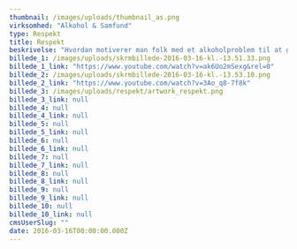 ```yaml
---
thumbnail: /images/uploads/thumbnail_as.png
virksomhed: "Alkohol & Samfund"
type: Respekt
title: Respekt
beskrivelse: "Hvordan motiverer man folk med et alkoholproblem til at gøre noget ved det? Hjaltelin Stahls cross media kampagne for Alkohol &amp; Samfund har vist, at det er gulerod og ikke pisk, der skal til. Ved at fokusere på det, der venter på den anden side af misbruget, lykkedes det at fåmarkant flere til at tage imod et af de mange behandlingstilbud, som kommunernetilbyder.\n\n"
billede_1: /images/uploads/skrmbillede-2016-03-16-kl.-13.51.33.png
billede_1_link: "https://www.youtube.com/watch?v=ak6Uo2mSexg&rel=0"
billede_2: /images/uploads/skrmbillede-2016-03-16-kl.-13.53.10.png
billede_2_link: "https://www.youtube.com/watch?v=3Ao_q8-7f8k"
billede_3: /images/uploads/respekt/artwork_respekt.png
billede_3_link: null
billede_4: null
billede_4_link: null
billede_5: null
billede_5_link: null
billede_6: null
billede_6_link: null
billede_7: null
billede_7_link: null
billede_8: null
billede_8_link: null
billede_9: null
billede_9_link: null
billede_10: null
billede_10_link: null
cmsUserSlug: ""
date: 2016-03-16T00:00:00.000Z
---
```


